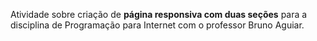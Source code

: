 Atividade sobre criação de **página responsiva com duas seções** para a disciplina de Programação para Internet com o professor Bruno Aguiar.
